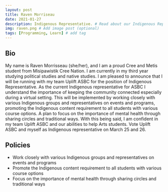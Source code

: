 ```yaml
---
layout: post
title: Raven Morriseau
date: 2021-01-27
description: Indigenous Representative. # Read about our Indigenous Representative and her policies
img: raven.png # Add image post (optional)
tags: [Programming, Learn] # add tag
---
```

## Bio
My name is Raven Morrisseau (she/her), and I am a proud Cree and Metis student from Misipawistik Cree Nation. I am currently in my third year studying political studies and native studies. I am pleased to announce that I will be running with my team Uplift ASBC for the position of Indigenous Representative. As the current Indigenous representative for ASBC I understand the importance of keeping the community connected especially during a virtual setting. This will be implemented by working closely with various Indigenous groups and representatives on events and programs, promoting the Indigenous content requirement to all students with various course options. A plan to focus on the importance of mental health through sharing circles and traditional ways. With this being said, I am confident in my team Uplift ASBC and our abilities to help Arts students. Vote Uplift ASBC and myself as Indigenous representative on March 25 and 26. 

## Policies
- Work closely with various Indigenous groups and representatives on events and programs
- Promote the Indigenous content requirement to all students with various course options
- Focus on the importance of mental health through sharing 
circles and traditional ways
